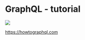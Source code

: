 # GraphQL - tutorial

![](https://github.com/cazacutudor/graphql-tutorial/workflows/Run%20Specs/badge.svg)

https://howtographql.com